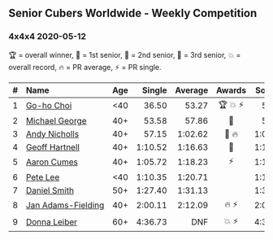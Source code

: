 ## Senior Cubers Worldwide - Weekly Competition
### 4x4x4 2020-05-12

🏆 = overall winner, 🥇 = 1st senior, 🥈 = 2nd senior, 🥉 = 3rd senior, 💥 = overall record, 🔥 = PR average, ⚡ = PR single.

| # | Name | Age | Single | Average | Awards | Solve 1 | Solve 2 | Solve 3 | Solve 4 | Solve 5 | Video |
| :--: | :-- | :--: | --: | --: | :--: | --: | --: | --: | --: | --: | :-- |
| 1 | [<span style="white-space: nowrap">Go-ho Choi</span>](../../persons/go_ho_choi/444.md) | <40 | 36.50 | 53.27 | <span style="white-space: nowrap">🏆 💥 ⚡</span> | 59.28 | 55.19 | 36.50 | 54.34 | 50.29 | [Link](https://www.facebook.com/events/276138643524223/permalink/279409959863758/) |
| 2 | [<span style="white-space: nowrap">Michael George</span>](../../persons/michael_george/444.md) | 40+ | 53.58 | 57.86 | 🥇 | 53.58 | 1:03.50 | 56.48 | 53.59 | 1:04.67 | [Link](https://www.facebook.com/events/276138643524223/permalink/280281956443225/) |
| 3 | [<span style="white-space: nowrap">Andy Nicholls</span>](../../persons/andy_nicholls/444.md) | 40+ | 57.15 | 1:02.62 | <span style="white-space: nowrap">🥈 🔥</span> | 1:02.61 | 1:02.82 | 1:02.86 | 1:02.43 | 57.15 | [Link](https://www.facebook.com/events/276138643524223/permalink/276779903460097/) |
| 4 | [<span style="white-space: nowrap">Geoff Hartnell</span>](../../persons/geoff_hartnell/444.md) | 40+ | 1:10.52 | 1:16.63 | 🥉 | 1:10.52 | 1:18.82 | 1:17.38 | 1:13.67 | 1:21.83 | [Link](https://www.facebook.com/events/276138643524223/permalink/278335703304517/) |
| 5 | [<span style="white-space: nowrap">Aaron Cumes</span>](../../persons/aaron_cumes/444.md) | 40+ | 1:05.72 | 1:18.23 | ⚡ | 1:14.39 | 1:30.52 | 1:05.72 | 1:16.05 | 1:24.25 | [Link](https://www.facebook.com/events/276138643524223/permalink/278082766663144/) |
| 6 | [<span style="white-space: nowrap">Pete Lee</span>](../../persons/pete_lee/444.md) | <40 | 1:10.35 | 1:20.71 |  | 1:10.35 | 1:18.73 | 1:18.72 | 1:24.70 | 1:25.47 | [Link](https://www.facebook.com/events/276138643524223/permalink/280314056440015/) |
| 7 | [<span style="white-space: nowrap">Daniel Smith</span>](../../persons/daniel_smith/444.md) | 50+ | 1:27.40 | 1:31.13 |  | 1:35.52 | 1:32.30 | 1:27.40 | 1:29.10 | 1:31.99 | [Link](https://www.facebook.com/events/276138643524223/permalink/279669073171180/) |
| 8 | [<span style="white-space: nowrap">Jan Adams-Fielding</span>](../../persons/jan_adams_fielding/444.md) | 40+ | 2:00.11 | 2:12.09 | <span style="white-space: nowrap">🔥 ⚡</span> | 2:08.69 | 2:27.46 | 2:00.11 | DNS | DNS | [Link](https://www.facebook.com/events/276138643524223/permalink/279813449823409/) |
| 9 | [<span style="white-space: nowrap">Donna Leiber</span>](../../persons/donna_leiber/444.md) | 60+ | 4:36.73 | DNF | <span style="white-space: nowrap">💥 ⚡</span> | 4:36.73 | 4:50.90 | DNS | DNS | DNS | [Link](https://www.facebook.com/events/276138643524223/permalink/278589039945850/) |

<!-- Global site tag (gtag.js) - Google Analytics -->
<script async src="https://www.googletagmanager.com/gtag/js?id=UA-86348435-3"></script>
<script>window.dataLayer = window.dataLayer || []; function gtag() {dataLayer.push(arguments);} gtag('js', new Date()); gtag('config', 'UA-86348435-3');</script>
